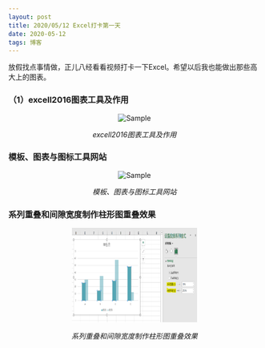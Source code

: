 ```yaml
---
layout: post
title: 2020/05/12 Excel打卡第一天
date: 2020-05-12 
tags: 博客   
---
```

 
放假找点事情做，正儿八经看看视频打卡一下Excel。希望以后我也能做出那些高大上的图表。



### （1）excell2016图表工具及作用

<p align="center">
	<img src="http://rr-tonic-rr.github.io/blogs/mds/images/05-12/pc1.png" 
	       alt="Sample"  width="250" height="187.5">
	<p align="center">
		<em>excell2016图表工具及作用</em>
	</p>
</p>



### 模板、图表与图标工具网站

<p align="center">
	<img src="http://rr-tonic-rr.github.io/blogs/mds/images/05-12/Pc2.tif" 
	       alt="Sample"  width="250" height="187.5">
	<p align="center">
		<em>模板、图表与图标工具网站</em>
	</p>
</p>
 



### 系列重叠和间隙宽度制作柱形图重叠效果

<p align="center">
	<img src="./images/05-12/Pc3.tif" 
	       alt="Sample"  width="250" height="187.5">
	<p align="center">
		<em>系列重叠和间隙宽度制作柱形图重叠效果</em>
	</p>
</p>








